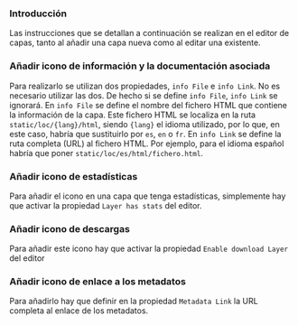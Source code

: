 ### Introducción

Las instrucciones que se detallan a continuación se realizan en el editor de capas, tanto al añadir una capa nueva como al editar una existente.

### Añadir icono de información y la documentación asociada

Para realizarlo se utilizan dos propiedades, `info File` e `info Link`. No es necesario utilizar las dos. De hecho si se define `info File`, `info Link` se ignorará.
En `info File` se define el nombre del fichero HTML que contiene la información de la capa. Este fichero HTML se localiza en la ruta `static/loc/{lang}/html`, siendo `{lang}` el idioma utilizado, por lo que, en este caso, habría que sustituirlo por `es`, `en` o `fr`.
En `info Link` se define la ruta completa (URL) al fichero HTML. Por ejemplo, para el idioma español habría que poner `static/loc/es/html/fichero.html`.

### Añadir icono de estadísticas

Para añadir el icono en una capa que tenga estadísticas, simplemente hay que activar la propiedad `Layer has stats` del editor.

### Añadir icono de descargas

Para añadir este icono hay que activar la propiedad `Enable download Layer` del editor

### Añadir icono de enlace a los metadatos

Para añadirlo hay que definir en la propiedad `Metadata Link` la URL completa al enlace de los metadatos.